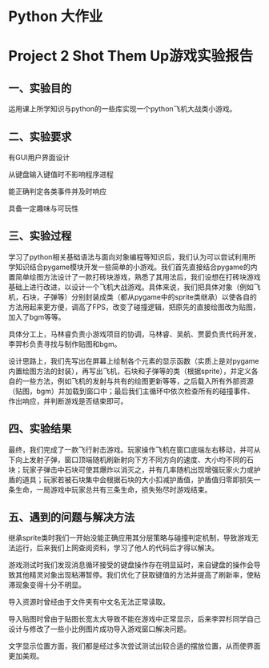 # Python 大作业

# Project 2 Shot Them Up游戏实验报告

## 一、实验目的

运用课上所学知识与python的一些库实现一个python飞机大战类小游戏。

## 二、实验要求

有GUI用户界面设计

从键盘输入键值时不影响程序进程

能正确判定各类事件并及时响应

具备一定趣味与可玩性

## 三、实验过程

学习了python相关基础语法与面向对象编程等知识后，我们认为可以尝试利用所学知识结合pygame模块开发一些简单的小游戏。我们首先直接结合pygame的内置简单绘图方法设计了一款打砖块游戏，熟悉了其用法后，我们设想在打砖块游戏基础上进行改进，以设计一个飞机大战游戏。具体来说，我们把具体对象（例如飞机，石块，子弹等）分别封装成类（都从pygame中的sprite类继承）以使各自的方法用起来更方便，调高了FPS，改变了碰撞逻辑，把原先的直接绘图改为贴图，加入了bgm等等。

具体分工上，马林睿负责小游戏项目的协调，马林睿、吴航、贾晏负责代码开发，李羿杉负责寻找与制作贴图和bgm。

设计思路上，我们先写出在屏幕上绘制各个元素的显示函数（实质上是对pygame内置绘图方法的封装），再写出飞机，石块和子弹等的类（根据sprite），并定义各自的一些方法，例如飞机的发射与共有的绘图更新等等，之后载入所有外部资源（贴图，bgm）并加载到窗口中；最后我们主循环中依次检查所有的碰撞事件、作出响应，并判断游戏是否结束即可。

## 四、实验结果

最终，我们完成了一款飞行射击游戏。玩家操作飞机在窗口底端左右移动，并可从下向上发射子弹，窗口顶端随机刷新射向下方不同方向的速度、大小均不同的石块；玩家子弹击中石块可使其爆炸以消灭之，并有几率随机出现增强玩家火力或护盾的道具；玩家若被石块集中会根据石块的大小扣减护盾值，护盾值归零即损失一条生命，一局游戏中玩家总共有三条生命，损失殆尽时游戏结束。

## 五、遇到的问题与解决方法

继承sprite类时我们一开始没能正确应用其分层策略与碰撞判定机制，导致游戏无法运行，后来我们上网查阅资料，学习了他人的代码后才得以解决。

游戏测试时我们发现消息循环接受的键盘操作存在明显延时，来自键盘的操作会导致其他精灵对象出现粘滞暂停。我们优化了获取键值的方法并提高了刷新率，使粘滞现象变得十分不明显。

导入资源时曾经由于文件夹有中文名无法正常读取。

导入贴图时曾由于贴图长宽太大导致不能在游戏中正常显示，后来李羿杉同学自己设计与修改了一些小比例图片成功导入游戏窗口解决问题。

文字显示位置方面，我们都是经过多次尝试测试出较合适的摆放位置，从而使界面更加美观。